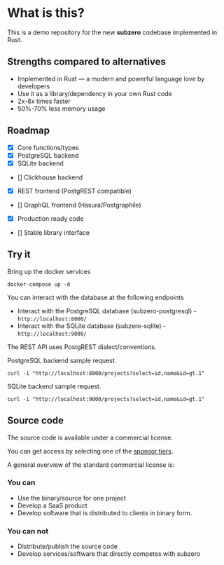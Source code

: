 # What is this?
This is a demo repository for the new **subzero** codebase implemented in Rust.

## Strengths compared to alternatives
- Implemented in Rust &mdash; a modern and powerful language love by developers
- Use it as a library/dependency in your own Rust code
- 2x-8x times faster
- 50%-70% less memory usage

## Roadmap
- [x] Core functions/types
- [x] PostgreSQL backend
- [x] SQLite backend
- [] Clickhouse backend
- [x] REST frontend (PostgREST compatible)
- [] GraphQL frontend (Hasura/Postgraphile)
- [x] Production ready code
- [] Stable library interface

## Try it
Bring up the docker services
```
docker-compose up -d
```

You can interact with the database at the following endpoints
- Interact with the PostgreSQL database (subzero-postgresql) -  `http://localhost:8000/`
- Interact with the SQLite database (subzero-sqlite) - `http://localhost:9000/`

The REST API uses PostgREST dialect/conventions.

PostgreSQL backend sample request.
```
curl -i "http://localhost:8000/projects?select=id,name&id=gt.1"
```

SQLite backend sample request.
```
curl -i "http://localhost:9000/projects?select=id,name&id=gt.1"
```

## Source code
The source code is available under a commercial license.

You can get access by selecting one of the [sponsor tiers](https://github.com/sponsors/subzerocloud).

A general overview of the standard commercial license is:
### You can
- Use the binary/source for one project
- Develop a SaaS product
- Develop software that is distributed to clients in binary form.
### You can not
- Distribute/publish the source code
- Develop services/software that directly competes with subzero

